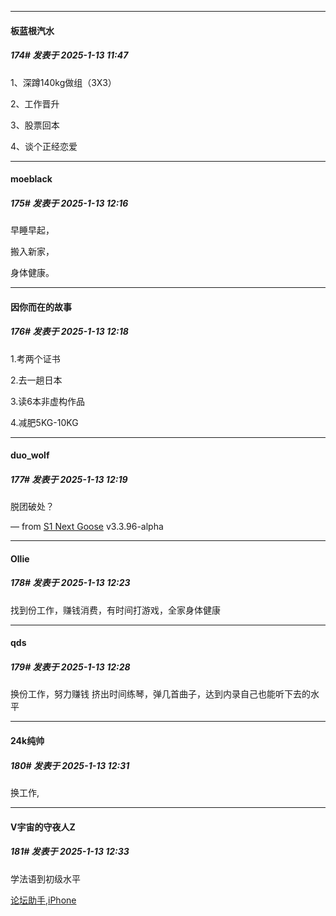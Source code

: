 ﻿
*****

####  板蓝根汽水  
##### 174#       发表于 2025-1-13 11:47

1、深蹲140kg做组（3X3）

2、工作晋升

3、股票回本

4、谈个正经恋爱


*****

####  moeblack  
##### 175#       发表于 2025-1-13 12:16

早睡早起，

搬入新家，

身体健康。

*****

####  因你而在的故事  
##### 176#       发表于 2025-1-13 12:18

1.考两个证书

2.去一趟日本

3.读6本非虚构作品

4.减肥5KG-10KG

*****

####  duo_wolf  
##### 177#       发表于 2025-1-13 12:19

脱团破处？

— from [S1 Next Goose](https://www.pgyer.com/xfPejhuq) v3.3.96-alpha


*****

####  Ollie  
##### 178#       发表于 2025-1-13 12:23

找到份工作，赚钱消费，有时间打游戏，全家身体健康


*****

####  qds  
##### 179#       发表于 2025-1-13 12:28

换份工作，努力赚钱
挤出时间练琴，弹几首曲子，达到内录自己也能听下去的水平


*****

####  24k纯帅  
##### 180#       发表于 2025-1-13 12:31

换工作,

*****

####  V宇宙的守夜人Z  
##### 181#       发表于 2025-1-13 12:33

学法语到初级水平

[论坛助手,iPhone](https://bbs.saraba1st.com/2b/forum.php?mod=viewthread&amp;tid=2029836)

